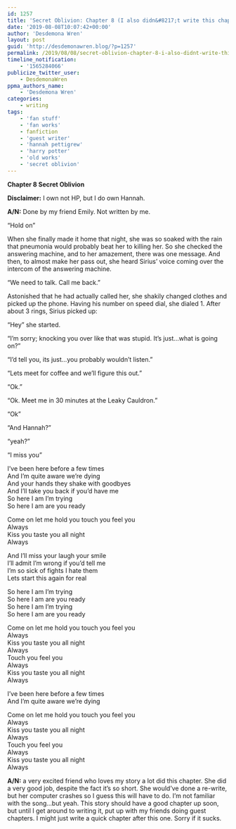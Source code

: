 ```yaml
---
id: 1257
title: 'Secret Oblivion: Chapter 8 (I also didn&#8217;t write this chapter, so&#8230;)'
date: '2019-08-08T10:07:42+00:00'
author: 'Desdemona Wren'
layout: post
guid: 'http://desdemonawren.blog/?p=1257'
permalink: /2019/08/08/secret-oblivion-chapter-8-i-also-didnt-write-this-chapter-so/
timeline_notification:
    - '1565284066'
publicize_twitter_user:
    - DesdemonaWren
ppma_authors_name:
    - 'Desdemona Wren'
categories:
    - writing
tags:
    - 'fan stuff'
    - 'fan works'
    - fanfiction
    - 'guest writer'
    - 'hannah pettigrew'
    - 'harry potter'
    - 'old works'
    - 'secret oblivion'
---
```


**Chapter 8 Secret Oblivion**

**Disclaimer:** I own not HP, but I do own Hannah.

**A/N:** Done by my friend Emily. Not written by me.

“Hold on”

When she finally made it home that night, she was so soaked with the rain that pneumonia would probably beat her to killing her. So she checked the answering machine, and to her amazement, there was one message. And then, to almost make her pass out, she heard Sirius’ voice coming over the intercom of the answering machine.

“We need to talk. Call me back.”

Astonished that he had actually called her, she shakily changed clothes and picked up the phone. Having his number on speed dial, she dialed 1. After about 3 rings, Sirius picked up:

“Hey” she started.

“I’m sorry; knocking you over like that was stupid. It’s just…what is going on?”

“I’d tell you, its just…you probably wouldn’t listen.”

“Lets meet for coffee and we’ll figure this out.”

“Ok.”

“Ok. Meet me in 30 minutes at the Leaky Cauldron.”

“Ok”

“And Hannah?”

“yeah?”

“I miss you”

I’ve been here before a few times  
And I’m quite aware we’re dying  
And your hands they shake with goodbyes  
And I’ll take you back if you’d have me  
So here I am I’m trying  
So here I am are you ready

Come on let me hold you touch you feel you  
Always  
Kiss you taste you all night  
Always

And I’ll miss your laugh your smile  
I’ll admit I’m wrong if you’d tell me  
I’m so sick of fights I hate them  
Lets start this again for real

So here I am I’m trying  
So here I am are you ready  
So here I am I’m trying  
So here I am are you ready

Come on let me hold you touch you feel you  
Always  
Kiss you taste you all night  
Always  
Touch you feel you  
Always  
Kiss you taste you all night  
Always

I’ve been here before a few times  
And I’m quite aware we’re dying

Come on let me hold you touch you feel you  
Always  
Kiss you taste you all night  
Always  
Touch you feel you  
Always  
Kiss you taste you all night  
Always

**A/N:** a very excited friend who loves my story a lot did this chapter. She did a very good job, despite the fact it’s so short. She would’ve done a re-write, but her computer crashes so I guess this will have to do. I’m not familiar with the song…but yeah. This story should have a good chapter up soon, but until I get around to writing it, put up with my friends doing guest chapters. I might just write a quick chapter after this one. Sorry if it sucks.